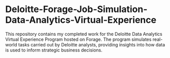 # Deloitte-Forage-Job-Simulation-Data-Analytics-Virtual-Experience
This repository contains my completed work for the Deloitte Data Analytics Virtual Experience Program hosted on Forage. The program simulates real-world tasks carried out by Deloitte analysts, providing insights into how data is used to inform strategic business decisions.
